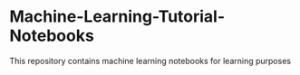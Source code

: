 # Machine-Learning-Tutorial-Notebooks
This repository contains machine learning notebooks  for learning purposes
